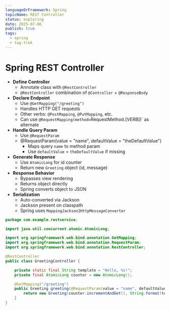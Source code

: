 ```yaml
---
languageOrFramework: Spring
topicName: REST Controller
status: exploring
date: 2025-07-06
publish: true
tags:
  - spring
  - tag-trek
---
```

# Spring REST Controller
- **Define Controller**
     - Annotate class with `@RestController`
    - `@RestController` combination of `@Controller` + `@ResponseBody`
- **Declare Endpoint**
    - Use `@GetMapping("/greeting")`
    - Handles HTTP GET requests
    - Other verbs: `@PostMapping`, `@PutMapping`, etc.
    - Can use `@RequestMapping(method=`RequestMethod.[VERB])` as alternate
- **Handle Query Param**
    - Use `@RequestParam`
    - @RequestParam(value = "name", defaultValue = "theDefaultValue")
        - Maps query `name` to method param
        - Use `defaultValue` = `theDefaultValue` if missing
- **Generate Response**
    - Use `AtomicLong` for id counter
    - Return new `Greeting` object (id, message)
- **Response Behavior**
     - Bypasses view rendering
    - Returns object directly
    - Spring converts object to JSON
- **Serialization**
    - Auto-converted via Jackson
    - Jackson present on classpath
    - Spring uses `MappingJackson2HttpMessageConverter`


```java
package com.example.restservice;

import java.util.concurrent.atomic.AtomicLong;

import org.springframework.web.bind.annotation.GetMapping;
import org.springframework.web.bind.annotation.RequestParam;
import org.springframework.web.bind.annotation.RestController;

@RestController
public class GreetingController {

	private static final String template = "Hello, %s!";
	private final AtomicLong counter = new AtomicLong();

	@GetMapping("/greeting")
	public Greeting greeting(@RequestParam(value = "name", defaultValue = "World") String name) {
		return new Greeting(counter.incrementAndGet(), String.format(template, name));
	}
}
```